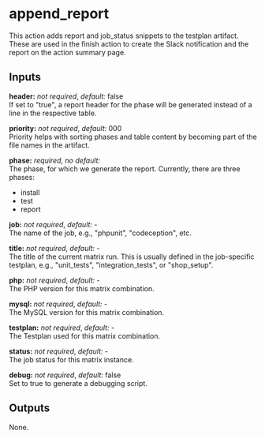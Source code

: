 # append_report

This action adds report and job_status snippets to the testplan artifact.
These are used in the finish action to create the Slack notification and the
report on the action summary page.

## Inputs

**header:** *not required*, *default:* false  
If set to "true", a report header for the phase will be generated instead of a
line in the respective table.

**priority:** *not required*, *default:* 000  
Priority helps with sorting phases and table content by becoming part of the file names in the artifact.

**phase:** *required*, *no default:*  
The phase, for which we generate the report. Currently, there are three phases:

- install
- test
- report

**job:** *not required*, *default:* -  
The name of the job, e.g., "phpunit", "codeception", etc.

**title:** *not required*, *default:* -  
The title of the current matrix run. This is usually defined in the job-specific testplan, e.g., "unit_tests", "integration_tests", or "shop_setup".

**php:** *not required*, *default:* -  
The PHP version for this matrix combination.

**mysql:** *not required*, *default:* -  
The MySQL version for this matrix combination.

**testplan:** *not required*, *default:* -  
The Testplan used for this matrix combination.

**status:** *not required*, *default:* -  
The job status for this matrix instance.

**debug:** *not required*, *default:* false  
Set to true to generate a debugging script.

## Outputs

None.
